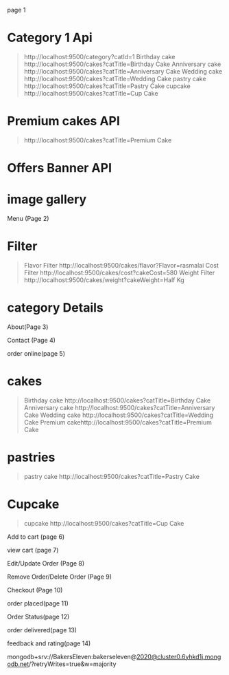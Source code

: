 page 1
# Category 1 Api
>http://localhost:9500/category?catId=1
> Birthday cake http://localhost:9500/cakes?catTitle=Birthday Cake
> Anniversary cake http://localhost:9500/cakes?catTitle=Anniversary Cake
> Wedding cake http://localhost:9500/cakes?catTitle=Wedding Cake
> pastry cake http://localhost:9500/cakes?catTitle=Pastry Cake
> cupcake http://localhost:9500/cakes?catTitle=Cup Cake

# Premium cakes API
>http://localhost:9500/cakes?catTitle=Premium Cake
# Offers Banner API
>
# image gallery
>

Menu (Page 2)
# Filter
> Flavor Filter http://localhost:9500/cakes/flavor?Flavor=rasmalai
> Cost Filter  http://localhost:9500/cakes/cost?cakeCost=580
> Weight Filter http://localhost:9500/cakes/weight?cakeWeight=Half Kg
# category Details
> 
About(Page 3)
>
Contact (Page 4)
>

order online(page 5)
# cakes
> Birthday cake http://localhost:9500/cakes?catTitle=Birthday Cake
> Anniversary cake http://localhost:9500/cakes?catTitle=Anniversary Cake
> Wedding cake http://localhost:9500/cakes?catTitle=Wedding Cake
> Premium cakehttp://localhost:9500/cakes?catTitle=Premium Cake
# pastries
> pastry cake http://localhost:9500/cakes?catTitle=Pastry Cake
# Cupcake
> cupcake http://localhost:9500/cakes?catTitle=Cup Cake


Add to cart (page 6)
>

view cart (page 7)
>

Edit/Update Order (Page 8)
>

Remove Order/Delete Order (Page 9)
>

Checkout (Page 10)
>

order placed(page 11)
>

Order Status(page 12)
>

order delivered(page 13)
>

feedback and rating(page 14)
>


























mongodb+srv://BakersEleven:bakerseleven@2020@cluster0.6yhkd1j.mongodb.net/?retryWrites=true&w=majority